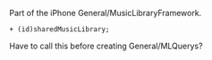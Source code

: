 

Part of the iPhone General/MusicLibraryFramework.

<code>+ (id)sharedMusicLibrary;</code>

Have to call this before creating General/MLQuery<nowiki/>s?